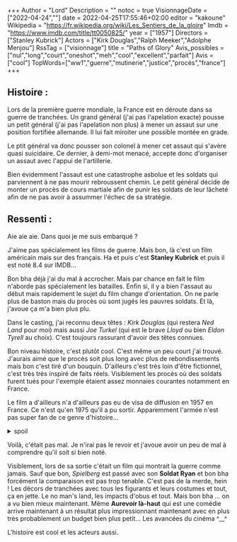 +++
Author = "Lord"
Description = ""
notoc = true
VisionnageDate = ["2022-04-24",""]
date = 2022-04-25T17:55:46+02:00
editor = "kakoune"
Wikipedia = "https://fr.wikipedia.org/wiki/Les_Sentiers_de_la_gloire"
Imdb = "https://www.imdb.com/title/tt0050825/"
year = ["1957"]
Directors = ["Stanley Kubrick"]
Actors = ["Kirk Douglas","Ralph Meeker","Adolphe Menjou"]
RssTag = ["visionnage"]
title = "Paths of Glory"
Avis_possibles = ["nul","long","court","oneshot","meh","cool","excellent","parfait"]
Avis = ["cool"] 
TopWords=["ww1","guerre","mutinerie","justice","procès","france"]
+++
## Histoire :
Lors de la première guerre mondiale, la France est en déroute dans sa guerre de tranchées.
Un grand général (j'ai pas l'apelation exacte) pousse un petit général (j'ai pas l'apelation non plus) à mener un assaut sur une position fortifiée allemande.
Il lui fait miroiter une possible montée en grade.

Le ptit général va donc pousser son colonel à mener cet assaut qui s'avère quasi suicidaire.
Ce dernier, à demi-mot menacé, accepte donc d'organiser un assaut avec l'appui de l'artillerie.

Bien évidemment l'assaut est une catastrophe asbolue et les soldats qui parviennent à ne pas mourir rebroussent chemin.
Le petit général décide de monter un procès de cours martiale afin de punir les soldats de leur lâcheté afin de ne pas avoir à assummer l'échec de sa stratégie.

## Ressenti :
Aie aie aie.
Dans quoi je me suis embarqué ?

J'aime pas spécialement les films de guerre.
Mais bon, là c'est un film américain mais sur des français.
Ha et puis c'est **Stanley Kubrick** et puis il est noté 8.4 sur IMDB…

Bon bha déjà j'ai du mal à accrocher.
Mais par chance en fait le film n'aborde pas spécialement les batailles.
Enfin si, il y a bien l'assaut au début mais rapidement le sujet du film change d'orientation.
On ne parle plus de baston mais du procès où sont jugés les pauvres soldats.
Et là, j'avoue ça m'a bien plus plu.

Dans le casting, j'ai reconnu deux têtes : *Kirk Douglas* (qui restera *Ned Land* pour moi) mais aussi *Joe Turkel* (qui est le brave *Lloyd* ou bien *Eldon Tyrell* au choix).
C'est toujours rassurant d'avoir des têtes connues.

Bon niveau histoire, c'est plutôt cool.
C'est même un peu court j'ai trouvé.
J'aurais aimé que le procès soit plus long avec plus de rebondissements mais bon c'est tiré d'un bouquin.
D'ailleurs c'est très loin d'être fictionnel, c'est très très inspiré de faits réels.
Visiblement les procès où des soldats furent tués pour l'exemple étaient assez monnaies courantes notamment en France.

Le film a d'ailleurs n'a d'ailleurs pas eu de visa de diffusion en 1957 en France.
Ce n'est qu'en 1975 qu'il a pu sortir.
Apparemment l'armée n'est pas super fan de ce genre d'histoire…

<details><summary>spoil</summary>

Bon, bha pour une fois je suis déçu que la fin ne soit pas une happy end.
Sans dec, j'espérais vraiment que l'issue du procès acquitte nos trois malheureux soldats.

Je pensais que la prestation du *colonel Dax* était suffisamment bonne pour changer leur destin mais non :-/

Bon, et vraiment la toute fin m'a un peu dérangé.
J'ai pas trop compris ce qu'il s'y passe vraiment.
En gros, une fois le procès et l'execution de la peine passée, on suit le *colonel Dax* qui a refusé sa promotion.
Il reçoit l'ordre de retourner au combat et choisit d'accorder une dizaine de minutes à ses soldats.

Eux, sont dans un troquet face à une pauvre jeune allemande (la future femme de *Stanley Kubrick* soit dit en passant) en train de la siffler, la haranguer alors qu'elle ne semble pas parler français.
Elle est à moitié donnée en pâturage aux soldats.
Et là elle commence à chanter tout en sanglotant.
Elle chante en allemand bien entendu.
Tous les soldats se calment, et se mettent à fondre en larmes.

Bon kikipedia me dit que c'est une chanson de soldat.
Mais bon, ça ne m'a pas spécialement plus aidé.
J'ai pas trop compris l'intéret de la scène.

🤷

</details>

Voilà, c'était pas mal.
Je n'irai pas le revoir et j'avoue avoir un peu de mal à comprendre qu'il soit si bien noté.

Visiblement, lors de sa sortie c'était un film qui montrait la guerre comme jamais.
Sauf que bon, *Spielberg* est passé avec son **Soldat Ryan** et bon bha forcément la comparaison est pas trop tenable.
C'est pas de la merde, hein !
Les décors de tranchées avec tous les figurants et leurs costumes et tout, ça en jette.
Le no man's land, les impacts d'obus et tout.
Mais bon bha … on a vu bien mieux maintenant.
Même **Aurevoir là-haut** qui est une comédie arrive maintenant à un résultat plus impressionnant maintenant avec en plus très probablement un budget bien plus petit…
Les avancées du cinéma ^__^

L'histoire est cool et les acteurs aussi.

